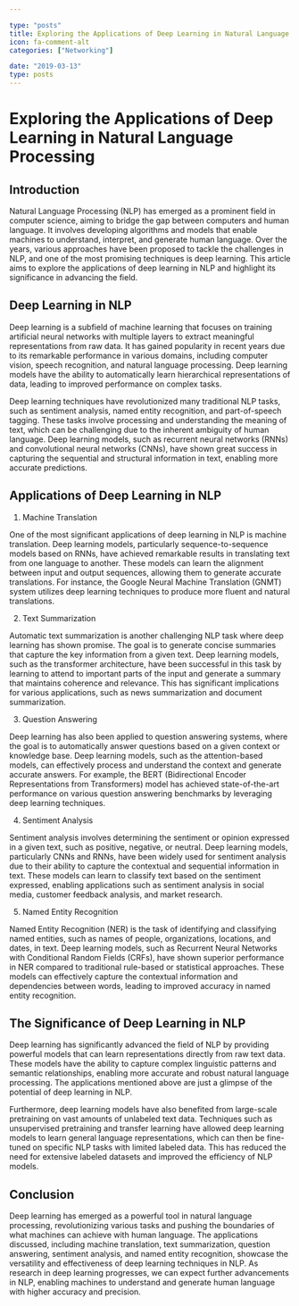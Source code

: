 ```yaml
---

type: "posts"
title: Exploring the Applications of Deep Learning in Natural Language Processing
icon: fa-comment-alt
categories: ["Networking"]

date: "2019-03-13"
type: posts
---
```





# Exploring the Applications of Deep Learning in Natural Language Processing

## Introduction

Natural Language Processing (NLP) has emerged as a prominent field in computer science, aiming to bridge the gap between computers and human language. It involves developing algorithms and models that enable machines to understand, interpret, and generate human language. Over the years, various approaches have been proposed to tackle the challenges in NLP, and one of the most promising techniques is deep learning. This article aims to explore the applications of deep learning in NLP and highlight its significance in advancing the field.

## Deep Learning in NLP

Deep learning is a subfield of machine learning that focuses on training artificial neural networks with multiple layers to extract meaningful representations from raw data. It has gained popularity in recent years due to its remarkable performance in various domains, including computer vision, speech recognition, and natural language processing. Deep learning models have the ability to automatically learn hierarchical representations of data, leading to improved performance on complex tasks.

Deep learning techniques have revolutionized many traditional NLP tasks, such as sentiment analysis, named entity recognition, and part-of-speech tagging. These tasks involve processing and understanding the meaning of text, which can be challenging due to the inherent ambiguity of human language. Deep learning models, such as recurrent neural networks (RNNs) and convolutional neural networks (CNNs), have shown great success in capturing the sequential and structural information in text, enabling more accurate predictions.

## Applications of Deep Learning in NLP

1. Machine Translation

One of the most significant applications of deep learning in NLP is machine translation. Deep learning models, particularly sequence-to-sequence models based on RNNs, have achieved remarkable results in translating text from one language to another. These models can learn the alignment between input and output sequences, allowing them to generate accurate translations. For instance, the Google Neural Machine Translation (GNMT) system utilizes deep learning techniques to produce more fluent and natural translations.

2. Text Summarization

Automatic text summarization is another challenging NLP task where deep learning has shown promise. The goal is to generate concise summaries that capture the key information from a given text. Deep learning models, such as the transformer architecture, have been successful in this task by learning to attend to important parts of the input and generate a summary that maintains coherence and relevance. This has significant implications for various applications, such as news summarization and document summarization.

3. Question Answering

Deep learning has also been applied to question answering systems, where the goal is to automatically answer questions based on a given context or knowledge base. Deep learning models, such as the attention-based models, can effectively process and understand the context and generate accurate answers. For example, the BERT (Bidirectional Encoder Representations from Transformers) model has achieved state-of-the-art performance on various question answering benchmarks by leveraging deep learning techniques.

4. Sentiment Analysis

Sentiment analysis involves determining the sentiment or opinion expressed in a given text, such as positive, negative, or neutral. Deep learning models, particularly CNNs and RNNs, have been widely used for sentiment analysis due to their ability to capture the contextual and sequential information in text. These models can learn to classify text based on the sentiment expressed, enabling applications such as sentiment analysis in social media, customer feedback analysis, and market research.

5. Named Entity Recognition

Named Entity Recognition (NER) is the task of identifying and classifying named entities, such as names of people, organizations, locations, and dates, in text. Deep learning models, such as Recurrent Neural Networks with Conditional Random Fields (CRFs), have shown superior performance in NER compared to traditional rule-based or statistical approaches. These models can effectively capture the contextual information and dependencies between words, leading to improved accuracy in named entity recognition.

## The Significance of Deep Learning in NLP

Deep learning has significantly advanced the field of NLP by providing powerful models that can learn representations directly from raw text data. These models have the ability to capture complex linguistic patterns and semantic relationships, enabling more accurate and robust natural language processing. The applications mentioned above are just a glimpse of the potential of deep learning in NLP.

Furthermore, deep learning models have also benefited from large-scale pretraining on vast amounts of unlabeled text data. Techniques such as unsupervised pretraining and transfer learning have allowed deep learning models to learn general language representations, which can then be fine-tuned on specific NLP tasks with limited labeled data. This has reduced the need for extensive labeled datasets and improved the efficiency of NLP models.

## Conclusion

Deep learning has emerged as a powerful tool in natural language processing, revolutionizing various tasks and pushing the boundaries of what machines can achieve with human language. The applications discussed, including machine translation, text summarization, question answering, sentiment analysis, and named entity recognition, showcase the versatility and effectiveness of deep learning techniques in NLP. As research in deep learning progresses, we can expect further advancements in NLP, enabling machines to understand and generate human language with higher accuracy and precision.